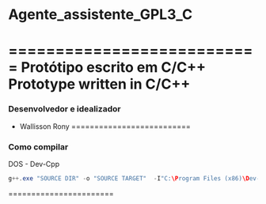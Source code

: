 # Agente_assistente_GPL3_C
===========================
Protótipo escrito em C/C++
Prototype written in C/C++
===========================
### Desenvolvedor e idealizador
* Wallisson Rony
==========================
### Como compilar
DOS - Dev-Cpp
```java
g++.exe "SOURCE DIR" -o "SOURCE TARGET"  -I"C:\Program Files (x86)\Dev-Cpp\MinGW64\include" -I"C:\Program Files (x86)\Dev-Cpp\MinGW64\x86_64-w64-mingw32\include" -I"C:\Program Files (x86)\Dev-Cpp\MinGW64\lib\gcc\x86_64-w64-mingw32\4.8.1\include" -I"C:\Program Files (x86)\Dev-Cpp\MinGW64\lib\gcc\x86_64-w64-mingw32\4.8.1\include\c++" -L"C:\Program Files (x86)\Dev-Cpp\MinGW64\lib" -L"C:\Program Files (x86)\Dev-Cpp\MinGW64\x86_64-w64-mingw32\lib" -static-libgcc

```
=======================
